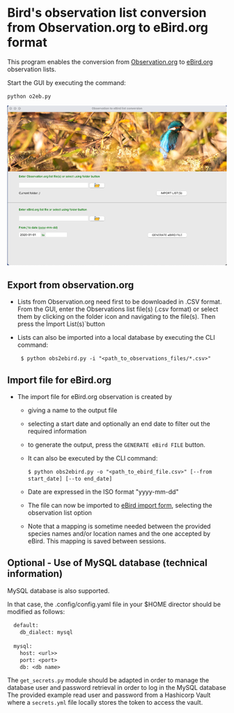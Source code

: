 # Bird's observation list conversion from Observation.org to eBird.org format

This program enables the conversion from [Observation.org](http://observation.org) to [eBird.org](http://eBird.org)
observation lists.

Start the GUI by executing the command:
    
    python o2eb.py


![](images/main_window.png)


## Export from observation.org

- Lists from Observation.org need first to be downloaded in .CSV format.
  From the GUI, enter the Observations list file(s) (.csv format) or select them by clicking on the folder icon and navigating to the file(s). Then press the Ìmport List(s)`button
- Lists can also be imported into a local database by executing the CLI command:

       $ python obs2ebird.py -i "<path_to_observations_files/*.csv>"

## Import file for eBird.org

- The import file for eBird.org observation is created by
  - giving a name to the output file
  - selecting a start date and optionally an end date to filter out the required information
  - to generate the output, press the `GENERATE eBird FILE` button.

  - It can also be executed by the CLI command:

        $ python obs2ebird.py -o "<path_to_ebird_file.csv>" [--from start_date] [--to end_date] 

  - Date are expressed in the ISO format "yyyy-mm-dd"

  - The file can now be imported to [eBird import form](https://ebird.org/import/upload.form?theme=ebird), selecting the observation list option

  - Note that a mapping is sometime needed between the provided species names and/or location names and the one accepted by eBird. This mapping is saved between sessions.

## Optional - Use of MySQL database (technical information)

MySQL database is also supported. 

In that case, the .config/config.yaml file in your $HOME director should be modified as follows:

      default:
        db_dialect: mysql

      mysql:
        host: <url>>
        port: <port>
        db: <db name>



The `get_secrets.py` module should be adapted in order to manage the database user and password retrieval in order to log in the MySQL database
The provided example read user and password from a Hashicorp Vault where a `secrets.yml` file locally stores the token to access the vault.